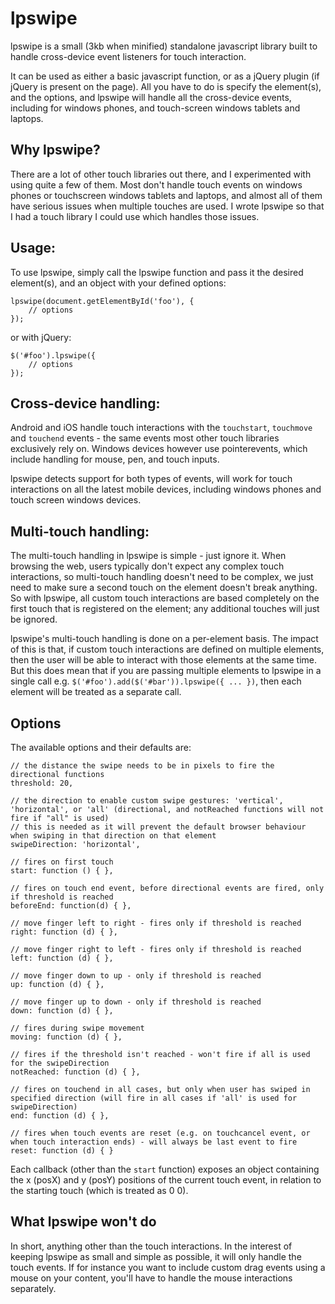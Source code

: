 lpswipe
===========

lpswipe is a small (3kb when minified) standalone javascript library built to handle cross-device event listeners for touch interaction.

It can be used as either a basic javascript function, or as a jQuery plugin (if jQuery is present on the page). All you have to do is specify the element(s), and the options, and lpswipe will handle all the cross-device events, including for windows phones, and touch-screen windows tablets and laptops.

Why lpswipe?
-----------
There are a lot of other touch libraries out there, and I experimented with using quite a few of them. Most don't handle touch events on windows phones or touchscreen windows tablets and laptops, and almost all of them have serious issues when multiple touches are used. I wrote lpswipe so that I had a touch library I could use which handles those issues.

Usage:
-----------
To use lpswipe, simply call the lpswipe function and pass it the desired element(s), and an object with your defined options:

    lpswipe(document.getElementById('foo'), {
        // options
    });

or with jQuery:

    $('#foo').lpswipe({
        // options
    });

Cross-device handling:
-----------
Android and iOS handle touch interactions with the `touchstart`, `touchmove` and `touchend` events - the same events most other touch libraries exclusively rely on. Windows devices however use pointerevents, which include handling for mouse, pen, and touch inputs.

lpswipe detects support for both types of events, will work for touch interactions on all the latest mobile devices, including windows phones and touch screen windows devices.

Multi-touch handling:
-----------
The multi-touch handling in lpswipe is simple - just ignore it. When browsing the web, users typically don't expect any complex touch interactions, so multi-touch handling doesn't need to be complex, we just need to make sure a second touch on the element doesn't break anything. So with lpswipe, all custom touch interactions are based completely on the first touch that is registered on the element; any additional touches will just be ignored.

lpswipe's multi-touch handling is done on a per-element basis. The impact of this is that, if custom touch interactions are defined on multiple elements, then the user will be able to interact with those elements at the same time. But this does mean that if you are passing multiple elements to lpswipe in a single call e.g. `$('#foo').add($('#bar')).lpswipe({ ... })`, then each element will be treated as a separate call.

Options
-----------
The available options and their defaults are:

    // the distance the swipe needs to be in pixels to fire the directional functions
    threshold: 20,

    // the direction to enable custom swipe gestures: 'vertical', 'horizontal', or 'all' (directional, and notReached functions will not fire if "all" is used)
    // this is needed as it will prevent the default browser behaviour when swiping in that direction on that element
    swipeDirection: 'horizontal',

    // fires on first touch
    start: function () { },

    // fires on touch end event, before directional events are fired, only if threshold is reached
    beforeEnd: function(d) { },

    // move finger left to right - fires only if threshold is reached
    right: function (d) { },

    // move finger right to left - fires only if threshold is reached
    left: function (d) { },

    // move finger down to up - only if threshold is reached
    up: function (d) { },

    // move finger up to down - only if threshold is reached
    down: function (d) { },

    // fires during swipe movement
    moving: function (d) { },

    // fires if the threshold isn't reached - won't fire if all is used for the swipeDirection
    notReached: function (d) { },

    // fires on touchend in all cases, but only when user has swiped in specified direction (will fire in all cases if 'all' is used for swipeDirection)
    end: function (d) { },

    // fires when touch events are reset (e.g. on touchcancel event, or when touch interaction ends) - will always be last event to fire
    reset: function (d) { }

Each callback (other than the `start` function) exposes an object containing the x (posX) and y (posY) positions of the current touch event, in relation to the starting touch (which is treated as 0 0).

What lpswipe won't do
-----------
In short, anything other than the touch interactions. In the interest of keeping lpswipe as small and simple as possible, it will only handle the touch events. If for instance you want to include custom drag events using a mouse on your content, you'll have to handle the mouse interactions separately.
